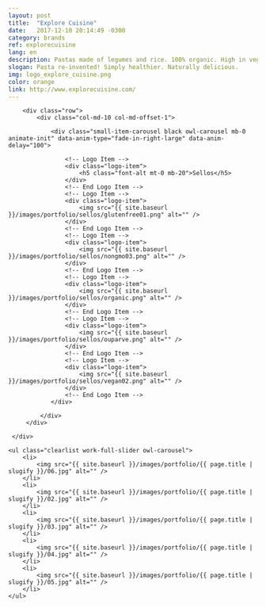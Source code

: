 ```yaml
---
layout: post
title:  "Explore Cuisine"
date:   2017-12-10 20:14:49 -0300
category: brands
ref: explorecuisine
lang: en
description: Pastas made of legumes and rice. 100% organic. High in vegetable protein and fiber.
slogan: Pasta re-invented! Simply healthier. Naturally delicious.
img: logo_explore_cuisine.png
color: orange
link: http://www.explorecuisine.com/
---
```

<!-- Logotypes Section -->
<section class="small-section bg-gray-lighter pt-20 pb-20">
    <div class="container relative">

        <div class="row">
            <div class="col-md-10 col-md-offset-1">

                <div class="small-item-carousel black owl-carousel mb-0 animate-init" data-anim-type="fade-in-right-large" data-anim-delay="100">

                    <!-- Logo Item -->
                    <div class="logo-item">
                        <h5 class="font-alt mt-0 mb-20">Sellos</h5>
                    </div>
                    <!-- End Logo Item -->
                    <!-- Logo Item -->
                    <div class="logo-item">
                        <img src="{{ site.baseurl }}/images/portfolio/sellos/glutenfree01.png" alt="" />
                    </div>
                    <!-- End Logo Item -->
                    <!-- Logo Item -->
                    <div class="logo-item">
                        <img src="{{ site.baseurl }}/images/portfolio/sellos/nongmo03.png" alt="" />
                    </div>
                    <!-- End Logo Item -->
                    <!-- Logo Item -->
                    <div class="logo-item">
                        <img src="{{ site.baseurl }}/images/portfolio/sellos/organic.png" alt="" />
                    </div>
                    <!-- End Logo Item -->
                    <!-- Logo Item -->
                    <div class="logo-item">
                        <img src="{{ site.baseurl }}/images/portfolio/sellos/ouparve.png" alt="" />
                    </div>
                    <!-- End Logo Item -->
                    <!-- Logo Item -->
                    <div class="logo-item">
                        <img src="{{ site.baseurl }}/images/portfolio/sellos/vegan02.png" alt="" />
                    </div>
                    <!-- End Logo Item -->
                </div>

             </div>
         </div>

     </div>
</section>
<!-- End Logotypes -->

<!-- Work Gallery -->
<div class="work-full-media mb-80 mb-xs-40">

    <ul class="clearlist work-full-slider owl-carousel">
        <li>
            <img src="{{ site.baseurl }}/images/portfolio/{{ page.title | slugify }}/06.jpg" alt="" />
        </li>
        <li>
            <img src="{{ site.baseurl }}/images/portfolio/{{ page.title | slugify }}/02.jpg" alt="" />
        </li>
        <li>
            <img src="{{ site.baseurl }}/images/portfolio/{{ page.title | slugify }}/03.jpg" alt="" />
        </li>
        <li>
            <img src="{{ site.baseurl }}/images/portfolio/{{ page.title | slugify }}/04.jpg" alt="" />
        </li>
        <li>
            <img src="{{ site.baseurl }}/images/portfolio/{{ page.title | slugify }}/05.jpg" alt="" />
        </li>
    </ul>
</div>
<!-- End Work Gallery -->
